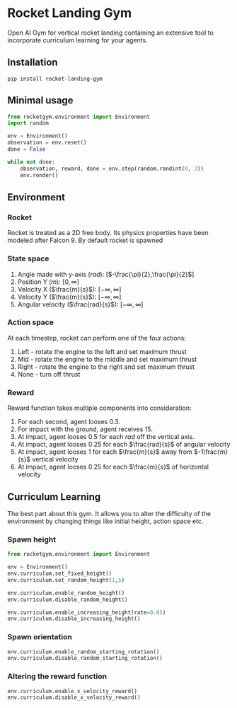 # Rocket Landing Gym

Open AI Gym for vertical rocket landing containing an extensive tool to incorporate curriculum learning for your agents.

## Installation

```
pip install rocket-landing-gym
```

## Minimal usage

```python
from rocketgym.environment import Environment
import random

env = Environment()
observation = env.reset()
done = False

while not done:
    observation, reward, done = env.step(random.randint(0, 3))
    env.render()
```

## Environment

### Rocket

Rocket is treated as a 2D free body. Its physics properties have been modeled after Falcon 9. By default rocket is spawned

### State space

1. Angle made with y-axis ($rad$): [$-\frac{\pi}{2},\frac{\pi}{2}$]
2. Position Y ($m$): $[0,\infty]$
3. Velocity X ($\frac{m}{s}$): $[-\infty,\infty]$
4. Velocity Y ($\frac{m}{s}$): $[-\infty,\infty]$
5. Angular velocity ($\frac{rad}{s}$): $[-\infty,\infty]$

### Action space

At each timestep, rocket can perform one of the four actions:

1. Left - rotate the engine to the left and set maximum thrust
2. Mid - rotate the engine to the middle and set maximum thrust
3. Right - rotate the engine to the right and set maximum thrust
4. None - turn off thrust

### Reward

Reward function takes multiple components into consideration:

1. For each second, agent looses $0.3$.
2. For impact with the ground, agent receives $15$.
3. At impact, agent looses $0.5$ for each $rad$ off the vertical axis.
4. At impact, agent looses $0.25$ for each $\frac{rad}{s}$ of angular velocity
5. At impact, agent looses $1$ for each $\frac{m}{s}$ away from $-1\frac{m}{s}$ vertical velocity
6. At impact, agent looses $0.25$ for each $\frac{m}{s}$ of horizontal velocity

## Curriculum Learning

The best part about this gym. It allows you to alter the difficulty of the environment by changing things like initial height, action space etc.

### Spawn height

```python
from rocketgym.environment import Environment

env = Environment()
env.curriculum.set_fixed_height()
env.curriculum.set_random_height(1,5)

env.curriculum.enable_random_height()
env.curriculum.disable_random_height()

env.curriculum.enable_increasing_height(rate=0.05)
env.curriculum.disable_increasing_height()
```

### Spawn orientation

```python
env.curriculum.enable_random_starting_rotation()
env.curriculum.disable_random_starting_rotation()
```

### Altering the reward function

```pytohn
env.curriculum.enable_x_velocity_reward()
env.curriculum.disable_x_velocity_reward()
```
